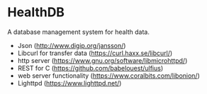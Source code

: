 # HealthDB
A database management system for health data.

- Json (http://www.digip.org/jansson/)
- Libcurl for transfer data (https://curl.haxx.se/libcurl/)
- http server (https://www.gnu.org/software/libmicrohttpd/)
- REST for C (https://github.com/babelouest/ulfius)
- web server functionality (https://www.coralbits.com/libonion/)
- Lighttpd (https://www.lighttpd.net/)
